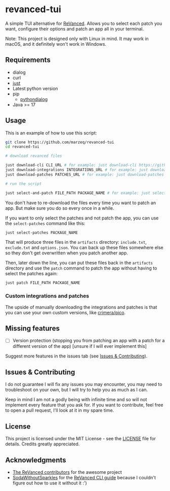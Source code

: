 # revanced-tui

A simple TUI alternative for [ReVanced](https://revanced.app/). Allows you to select each patch you want, configure their options and patch an app all in your terminal.

Note: This project is designed only with Linux in mind. It may work in macOS, and it definitely won't work in Windows.

## Requirements

- dialog
- curl
- [just](https://github.com/casey/just)
- Latest python version
- pip
    * [pythondialog](https://pypi.org/project/pythondialog/)
- Java >= 17

## Usage

This is an example of how to use this script:

```bash
git clone https://github.com/marzeq/revanced-tui
cd revanced-tui

# download revanced files

just download-cli CLI_URL # for example: just download-cli https://github.com/ReVanced/revanced-cli/releases/download/v4.6.0/revanced-cli-4.6.0-all.jar
just download-integrations INTEGRATIONS_URL # for example: just download-integrations https://github.com/ReVanced/revanced-integrations/releases/download/v1.11.1/revanced-integrations-1.11.1.apk
just download-patches PATCHES_URL # for example: just download-patches https://github.com/ReVanced/revanced-patches/releases/download/v4.11.0/revanced-patches-4.11.0.jar

# run the script

just select-and-patch FILE_PATH PACKAGE_NAME # for example: just select-and-patch youtube.apk com.google.android.youtube
```

You don't have to re-download the files every time you want to patch an app. But make sure you do so every once in a while.

If you want to only select the patches and not patch the app, you can use the `select-patches` command like this:

```bash
just select-patches PACKAGE_NAME
```

That will produce three files in the `artifacts` directory: `include.txt`, `exclude.txt` and `options.json`. You can back up these files somewhere else so they don't get overwritten when you patch another app.

Then, later down the line, you can put these files back in the `artifacts` directory and use the `patch` command to patch the app without having to select the patches again:

```bash
just patch FILE_PATH PACKAGE_NAME
```

### Custom integrations and patches

The upside of manually downloading the integrations and patches is that you can use your own custom versions, like [crimera/pico](https://github.com/crimera/pico).

## Missing features

- [ ] Version protection (stopping you from patching an app with a patch for a different version of the app) \[unsure if I will ever implement this\]

Suggest more features in the issues tab (see [Issues & Contributing](#issues--contributing)).

## Issues & Contributing

I do not guarantee I will fix any issues you may encounter, you may need to troubleshoot on your own, but I will try to help you as much as I can.

Keep in mind I am not a godly being with infinite time and so will not implement every feature that you ask for. If you want to contribute, feel free to open a pull request, I'll look at it in my spare time.

## License

This project is licensed under the MIT License - see the [LICENSE](LICENSE) file for details. Credits greatly appreciated.

## Acknowledgments

- [The ReVanced contributors](https://revanced.app/contributors) for the awesome project
- [SodaWithoutSparkles](https://github.com/SodaWithoutSparkles) for the [ReVanced CLI guide](https://sodawithoutsparkles.github.io/revanced-troubleshooting-guide/06-revanced-cli/) because I couldn't figure out how to use it without it :')
